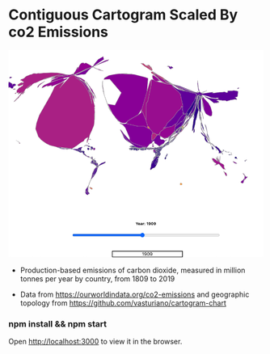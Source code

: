 # Contiguous Cartogram Scaled By co2 Emissions
![1909](public/map-1909.png)
- Production-based emissions of carbon dioxide, measured in million tonnes per year by country, from 1809 to 2019

- Data from https://ourworldindata.org/co2-emissions and geographic topology from https://github.com/vasturiano/cartogram-chart

### npm install && npm start 
Open [http://localhost:3000](http://localhost:3000) to view it in the browser.


